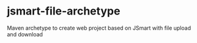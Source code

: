 # jsmart-file-archetype
Maven archetype to create web project based on JSmart with file upload and download
